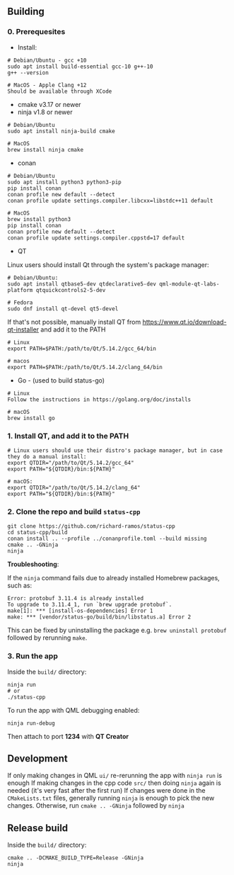 ## Building

### 0. Prerequesites


* Install:
```
# Debian/Ubuntu - gcc +10
sudo apt install build-essential gcc-10 g++-10
g++ --version

# MacOS - Apple Clang +12
Should be available through XCode
```

- cmake v3.17 or newer
- ninja v1.8 or newer
```
# Debian/Ubuntu
sudo apt install ninja-build cmake

# MacOS
brew install ninja cmake
```

- conan
```
# Debian/Ubuntu
sudo apt install python3 python3-pip
pip install conan
conan profile new default --detect 
conan profile update settings.compiler.libcxx=libstdc++11 default

# MacOS
brew install python3
pip install conan
conan profile new default --detect
conan profile update settings.compiler.cppstd=17 default
```


* QT

Linux users should install Qt through the system's package manager:

```
# Debian/Ubuntu:
sudo apt install qtbase5-dev qtdeclarative5-dev qml-module-qt-labs-platform qtquickcontrols2-5-dev

# Fedora
sudo dnf install qt-devel qt5-devel

```

If that's not possible, manually install QT from https://www.qt.io/download-qt-installer
and add it to the PATH

```
# Linux
export PATH=$PATH:/path/to/Qt/5.14.2/gcc_64/bin

# macos
export PATH=$PATH:/path/to/Qt/5.14.2/clang_64/bin
```

* Go - (used to build status-go)

```
# Linux
Follow the instructions in https://golang.org/doc/installs

# macOS
brew install go
```

### 1. Install QT, and add it to the PATH

```
# Linux users should use their distro's package manager, but in case they do a manual install:
export QTDIR="/path/to/Qt/5.14.2/gcc_64"
export PATH="${QTDIR}/bin:${PATH}"

# macOS:
export QTDIR="/path/to/Qt/5.14.2/clang_64"
export PATH="${QTDIR}/bin:${PATH}"
```

### 2. Clone the repo and build `status-cpp`
```
git clone https://github.com/richard-ramos/status-cpp
cd status-cpp/build
conan install .. --profile ../conanprofile.toml --build missing 
cmake .. -GNinja
ninja
```

**Troubleshooting**:

If the `ninja` command fails due to already installed Homebrew packages, such as:

```
Error: protobuf 3.11.4 is already installed
To upgrade to 3.11.4_1, run `brew upgrade protobuf`.
make[1]: *** [install-os-dependencies] Error 1
make: *** [vendor/status-go/build/bin/libstatus.a] Error 2
```

This can be fixed by uninstalling the package e.g. `brew uninstall protobuf` followed by rerunning `make`.


### 3. Run the app

Inside the `build/` directory:
```
ninja run
# or
./status-cpp
```

To run the app with QML debugging enabled:
```
ninja run-debug
```
Then attach to port **1234** with **QT Creator**


## Development

If only making changes in QML `ui/` re-rerunning the app with `ninja run` is enough
If making changes in the cpp code `src/` then doing `ninja` again is needed (it's very fast after the first run)
If changes were done in the `CMakeLists.txt` files, generally running `ninja` is enough to pick the new changes. Otherwise, run `cmake .. -GNinja` followed by `ninja`


## Release build

Inside the `build/` directory:
```
cmake .. -DCMAKE_BUILD_TYPE=Release -GNinja
ninja
```
